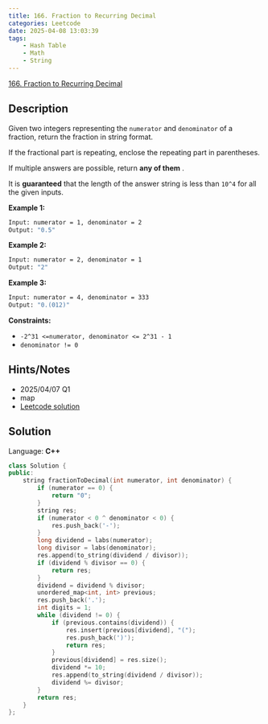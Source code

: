 ```yaml
---
title: 166. Fraction to Recurring Decimal
categories: Leetcode
date: 2025-04-08 13:03:39
tags:
    - Hash Table
    - Math
    - String
---
```


[166. Fraction to Recurring Decimal](https://leetcode.com/problems/fraction-to-recurring-decimal/description/?envType=company&envId=oracle&favoriteSlug=oracle-six-months)

## Description

Given two integers representing the `numerator` and `denominator` of a fraction, return the fraction in string format.

If the fractional part is repeating, enclose the repeating part in parentheses.

If multiple answers are possible, return **any of them** .

It is **guaranteed**  that the length of the answer string is less than `10^4` for all the given inputs.

**Example 1:**

```bash
Input: numerator = 1, denominator = 2
Output: "0.5"
```

**Example 2:**

```bash
Input: numerator = 2, denominator = 1
Output: "2"
```

**Example 3:**

```bash
Input: numerator = 4, denominator = 333
Output: "0.(012)"
```

**Constraints:**

- `-2^31 <=numerator, denominator <= 2^31 - 1`
- `denominator != 0`

## Hints/Notes

- 2025/04/07 Q1
- map
- [Leetcode solution](https://leetcode.com/problems/fraction-to-recurring-decimal/editorial/)

## Solution

Language: **C++**

```C++
class Solution {
public:
    string fractionToDecimal(int numerator, int denominator) {
        if (numerator == 0) {
            return "0";
        }
        string res;
        if (numerator < 0 ^ denominator < 0) {
            res.push_back('-');
        }
        long dividend = labs(numerator);
        long divisor = labs(denominator);
        res.append(to_string(dividend / divisor));
        if (dividend % divisor == 0) {
            return res;
        }
        dividend = dividend % divisor;
        unordered_map<int, int> previous;
        res.push_back('.');
        int digits = 1;
        while (dividend != 0) {
            if (previous.contains(dividend)) {
                res.insert(previous[dividend], "(");
                res.push_back(')');
                return res;
            }
            previous[dividend] = res.size();
            dividend *= 10;
            res.append(to_string(dividend / divisor));
            dividend %= divisor;
        }
        return res;
    }
};
```
